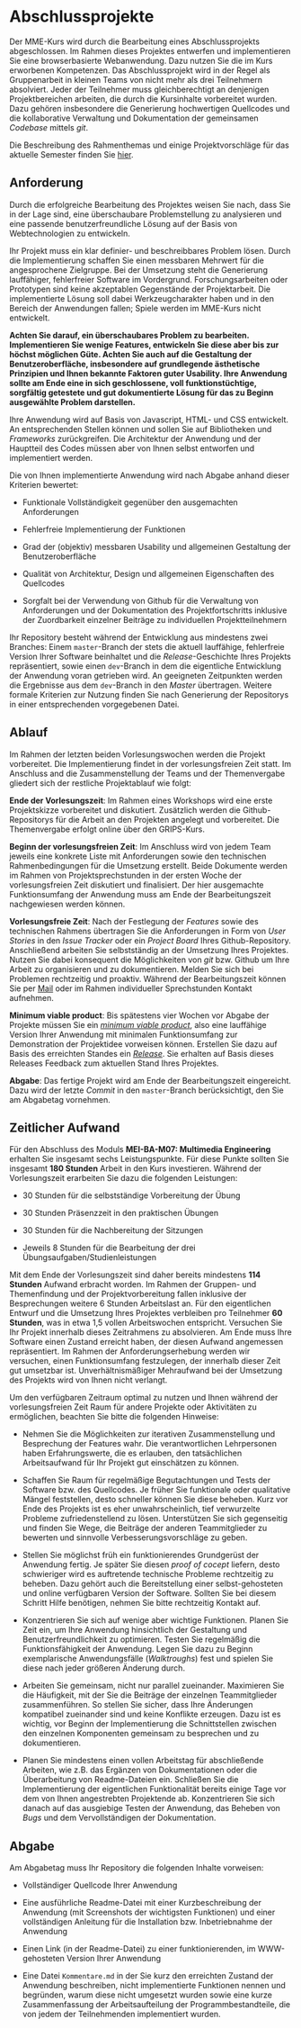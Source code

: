 # Abschlussprojekte

Der MME-Kurs wird durch die Bearbeitung eines Abschlussprojekts abgeschlossen. Im Rahmen dieses Projektes entwerfen und implementieren Sie eine browserbasierte Webanwendung. Dazu nutzen Sie die im Kurs erworbenen Kompetenzen. Das Abschlussprojekt wird in der Regel als Gruppenarbeit in kleinen Teams von nicht mehr als drei Teilnehmern absolviert. Jeder der Teilnehmer muss gleichberechtigt an denjenigen Projektbereichen arbeiten, die durch die Kursinhalte vorbereitet wurden. Dazu gehören insbesondere die Generierung hochwertigen Quellcodes und die kollaborative Verwaltung und Dokumentation der gemeinsamen *Codebase* mittels *git*.

Die Beschreibung des Rahmenthemas und einige Projektvorschläge für das aktuelle Semester finden Sie [hier](./sommer-2019).

## Anforderung

Durch die erfolgreiche Bearbeitung des Projektes weisen Sie nach, dass Sie in der Lage sind, eine überschaubare Problemstellung zu analysieren und eine passende benutzerfreundliche Lösung auf der Basis von Webtechnologien zu entwickeln. 

Ihr Projekt muss ein klar definier- und beschreibbares Problem lösen. Durch die Implementierung schaffen Sie einen messbaren Mehrwert für die angesprochene Zielgruppe. Bei der Umsetzung steht die Generierung lauffähiger, fehlerfreier Software im Vordergrund. Forschungsarbeiten oder Prototypen sind keine akzeptablen Gegenstände der Projektarbeit. Die implementierte Lösung soll dabei Werkzeugcharakter haben und in den Bereich der Anwendungen fallen; Spiele werden im MME-Kurs nicht entwickelt.

**Achten Sie darauf, ein überschaubares Problem zu bearbeiten. Implementieren Sie wenige Features, entwickeln Sie diese aber bis zur höchst möglichen Güte. Achten Sie auch auf die Gestaltung der Benutzeroberfläche, insbesondere auf grundlegende ästhetische Prinzipien und Ihnen bekannte Faktoren guter Usability. Ihre Anwendung sollte am Ende eine in sich geschlossene, voll funktionstüchtige, sorgfältig getestete und gut dokumentierte Lösung für das zu Beginn ausgewählte Problem darstellen.**

Ihre Anwendung wird auf Basis von Javascript, HTML- und CSS entwickelt. An entsprechenden Stellen können und sollen Sie auf Bibliotheken und *Frameworks* zurückgreifen. Die Architektur der Anwendung und der Hauptteil des Codes müssen aber von Ihnen selbst entworfen und implementiert werden. 

Die von Ihnen implementierte Anwendung wird nach Abgabe anhand dieser Kriterien bewertet:

- Funktionale Vollständigkeit gegenüber den ausgemachten Anforderungen

- Fehlerfreie Implementierung der Funktionen

- Grad der (objektiv) messbaren Usability und allgemeinen Gestaltung der Benutzeroberfläche

- Qualität von Architektur, Design und allgemeinen Eigenschaften des Quellcodes

- Sorgfalt bei der Verwendung von Github für die Verwaltung von Anforderungen und der Dokumentation des Projektfortschritts inklusive der Zuordbarkeit einzelner Beiträge zu individuellen Projektteilnehmern

Ihr Repository besteht während der Entwicklung aus mindestens zwei Branches: Einem `master`-Branch der stets die aktuell lauffähige, fehlerfreie Version Ihrer Software beinhaltet und die *Release*-Geschichte Ihres Projekts repräsentiert, sowie einen `dev`-Branch in dem die eigentliche Entwicklung der Anwendung voran getrieben wird. An geeigneten Zeitpunkten werden die Ergebnisse aus dem `dev`-Branch in den *Master* übertragen. Weitere formale Kriterien zur Nutzung finden Sie nach Generierung der Repositorys in einer entsprechenden vorgegebenen Datei.

## Ablauf 

Im Rahmen der letzten beiden Vorlesungswochen werden die Projekt vorbereitet. Die Implementierung findet in der vorlesungsfreien Zeit statt. Im Anschluss and die Zusammenstellung der Teams und der Themenvergabe gliedert sich der restliche Projektablauf wie folgt:

**Ende der Vorlesungszeit**: Im Rahmen eines Workshops wird eine erste Projektskizze vorbereitet und diskutiert. Zusätzlich werden die Github-Repositorys für die Arbeit an den Projekten angelegt und vorbereitet. Die Themenvergabe erfolgt online über den GRIPS-Kurs.

**Beginn der vorlesungsfreien Zeit**: Im Anschluss wird von jedem Team jeweils eine konkrete Liste mit Anforderungen sowie den technischen Rahmenbedingungen für die Umsetzung erstellt. Beide Dokumente werden im Rahmen von Projektsprechstunden in der ersten Woche der vorlesungsfreien Zeit diskutiert und finalisiert. Der hier ausgemachte Funktionsumfang der Anwendung muss am Ende der Bearbeitungszeit nachgewiesen werden können.

**Vorlesungsfreie Zeit**: Nach der Festlegung der *Features* sowie des technischen Rahmens übertragen Sie die Anforderungen in Form von *User Stories* in den *Issue Tracker* oder ein *Project Board* Ihres Github-Repository. Anschließend arbeiten Sie selbstständig an der Umsetzung Ihres Projektes. Nutzen Sie dabei konsequent die Möglichkeiten von *git* bzw. Github um Ihre Arbeit zu organisieren und zu dokumentieren. Melden Sie sich bei Problemen rechtzeitig und proaktiv. Während der Bearbeitungszeit können Sie per [Mail](alexander.bazo@ur.de) oder im Rahmen individueller Sprechstunden Kontakt aufnehmen.

**Minimum viable product**: Bis spätestens vier Wochen vor Abgabe der Projekte müssen Sie ein [*minimum viable product*](https://en.wikipedia.org/wiki/Minimum_viable_product), also eine lauffähige Version Ihrer Anwendung mit minimalen Funktionsumfang zur Demonstration der Projektidee vorweisen können. Erstellen Sie dazu auf Basis des erreichten Standes ein [*Release*](https://help.github.com/en/articles/creating-releases). Sie erhalten auf Basis dieses Releases Feedback zum aktuellen Stand Ihres Projektes.

**Abgabe**: Das fertige Projekt wird am Ende der Bearbeitungszeit eingereicht. Dazu wird der letzte *Commit* in den `master`-Branch berücksichtigt, den Sie am Abgabetag vornehmen. 

## Zeitlicher Aufwand

Für den Abschluss des Moduls **MEI-BA-M07: Multimedia Engineering** erhalten Sie insgesamt sechs Leistungspunkte. Für diese Punkte sollten Sie insgesamt **180 Stunden** Arbeit in den Kurs investieren. Während der Vorlesungszeit erarbeiten Sie dazu die folgenden Leistungen:

- 30 Stunden für die selbstständige Vorbereitung der Übung

- 30 Stunden Präsenzzeit in den praktischen Übungen

- 30 Stunden für die Nachbereitung der Sitzungen 

- Jeweils 8 Stunden für die Bearbeitung der drei Übungsaufgaben/Studienleistungen

Mit dem Ende der Vorlesungszeit sind daher bereits mindestens **114 Stunden** Aufwand erbracht worden. Im Rahmen der Gruppen- und Themenfindung und der Projektvorbereitung fallen inklusive der Besprechungen weitere 6 Stunden Arbeitslast an. Für den eigentlichen Entwurf und die Umsetzung Ihres Projektes verbleiben pro Teilnehmer **60 Stunden**, was in etwa 1,5 vollen Arbeitswochen entspricht. Versuchen Sie Ihr Projekt innerhalb dieses Zeitrahmens zu absolvieren. Am Ende muss Ihre Software einen Zustand erreicht haben, der diesen Aufwand angemessen repräsentiert. Im Rahmen der Anforderungserhebung werden wir versuchen, einen Funktionsumfang festzulegen, der innerhalb dieser Zeit gut umsetzbar ist. Unverhältnismäßiger Mehraufwand bei der Umsetzung des Projekts wird von Ihnen nicht verlangt.

Um den verfügbaren Zeitraum optimal zu nutzen und Ihnen während der vorlesungsfreien Zeit Raum für andere Projekte oder Aktivitäten zu ermöglichen, beachten Sie bitte die folgenden Hinweise:

- Nehmen Sie die Möglichkeiten zur iterativen Zusammenstellung und Besprechung der Features wahr. Die verantwortlichen Lehrpersonen haben Erfahrungswerte, die es erlauben, den tatsächlichen Arbeitsaufwand für Ihr Projekt gut einschätzen zu können.

- Schaffen Sie Raum für regelmäßige Begutachtungen und Tests der Software bzw. des Quellcodes. Je früher Sie funktionale oder qualitative Mängel feststellen, desto schneller können Sie diese beheben. Kurz vor Ende des Projekts ist es eher unwahrscheinlich, tief verwurzelte Probleme zufriedenstellend zu lösen. Unterstützen Sie sich gegenseitig und finden Sie Wege, die Beiträge der anderen Teammitglieder zu bewerten und sinnvolle Verbesserungsvorschläge zu geben.

- Stellen Sie möglichst früh ein funktionierendes Grundgerüst der Anwendung fertig. Je später Sie diesen *proof of cocept* liefern, desto schwieriger wird es auftretende technische Probleme rechtzeitig zu beheben. Dazu gehört auch die Bereitstellung einer selbst-gehosteten und online verfügbaren Version der Software.
Sollten Sie bei diesem Schritt Hilfe benötigen, nehmen Sie bitte rechtzeitig Kontakt auf.

- Konzentrieren Sie sich auf wenige aber wichtige Funktionen. Planen Sie Zeit ein, um Ihre Anwendung hinsichtlich der Gestaltung und Benutzerfreundlichkeit zu optimieren. Testen Sie regelmäßig die Funktionsfähigkeit der Anwendung. Legen Sie dazu zu Beginn exemplarische Anwendungsfälle (*Walktroughs*) fest und spielen Sie diese nach jeder größeren Änderung durch.

- Arbeiten Sie gemeinsam, nicht nur parallel zueinander. Maximieren Sie die Häufigkeit, mit der Sie die Beiträge der einzelnen Teammitglieder zusammenführen. So stellen Sie sicher, dass Ihre Änderungen kompatibel zueinander sind und keine Konflikte erzeugen. Dazu ist es wichtig, vor Beginn der Implementierung die Schnittstellen zwischen den einzelnen Komponenten gemeinsam zu besprechen und zu dokumentieren.

- Planen Sie mindestens einen vollen Arbeitstag für abschließende Arbeiten, wie z.B. das Ergänzen von Dokumentationen oder die Überarbeitung von Readme-Dateien ein. Schließen Sie die Implementierung der eigentlichen Funktionalität bereits einige Tage vor dem von Ihnen angestrebten Projektende ab. Konzentrieren Sie sich danach auf das ausgiebige Testen der Anwendung, das Beheben von *Bugs* und dem Vervollständigen der Dokumentation.

## Abgabe

Am Abgabetag muss Ihr Repository die folgenden Inhalte vorweisen:

- Vollständiger Quellcode Ihrer Anwendung

- Eine ausführliche Readme-Datei mit einer Kurzbeschreibung der Anwendung (mit Screenshots der wichtigsten Funktionen) und einer vollständigen Anleitung für die Installation bzw. Inbetriebnahme der Anwendung

- Einen Link (in der Readme-Datei) zu einer funktionierenden, im WWW-gehosteten Version Ihrer Anwendung

- Eine Datei `Kommentare.md` in der Sie kurz den erreichten Zustand der Anwendung beschreiben, nicht implementierte Funktionen nennen und begründen, warum diese nicht umgesetzt wurden sowie eine kurze Zusammenfassung der Arbeitsaufteilung der Programmbestandteile, die von jedem der Teilnehmenden implementiert wurden.